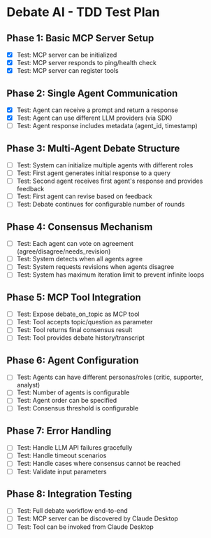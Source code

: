 # Debate AI - TDD Test Plan

## Phase 1: Basic MCP Server Setup
- [x] Test: MCP server can be initialized
- [x] Test: MCP server responds to ping/health check
- [x] Test: MCP server can register tools

## Phase 2: Single Agent Communication
- [x] Test: Agent can receive a prompt and return a response
- [x] Test: Agent can use different LLM providers (via SDK)
- [ ] Test: Agent response includes metadata (agent_id, timestamp)

## Phase 3: Multi-Agent Debate Structure
- [ ] Test: System can initialize multiple agents with different roles
- [ ] Test: First agent generates initial response to a query
- [ ] Test: Second agent receives first agent's response and provides feedback
- [ ] Test: First agent can revise based on feedback
- [ ] Test: Debate continues for configurable number of rounds

## Phase 4: Consensus Mechanism
- [ ] Test: Each agent can vote on agreement (agree/disagree/needs_revision)
- [ ] Test: System detects when all agents agree
- [ ] Test: System requests revisions when agents disagree
- [ ] Test: System has maximum iteration limit to prevent infinite loops

## Phase 5: MCP Tool Integration
- [ ] Test: Expose debate_on_topic as MCP tool
- [ ] Test: Tool accepts topic/question as parameter
- [ ] Test: Tool returns final consensus result
- [ ] Test: Tool provides debate history/transcript

## Phase 6: Agent Configuration
- [ ] Test: Agents can have different personas/roles (critic, supporter, analyst)
- [ ] Test: Number of agents is configurable
- [ ] Test: Agent order can be specified
- [ ] Test: Consensus threshold is configurable

## Phase 7: Error Handling
- [ ] Test: Handle LLM API failures gracefully
- [ ] Test: Handle timeout scenarios
- [ ] Test: Handle cases where consensus cannot be reached
- [ ] Test: Validate input parameters

## Phase 8: Integration Testing
- [ ] Test: Full debate workflow end-to-end
- [ ] Test: MCP server can be discovered by Claude Desktop
- [ ] Test: Tool can be invoked from Claude Desktop
